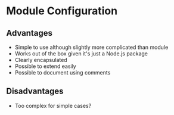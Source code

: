 # Module Configuration

## Advantages

* Simple to use although slightly more complicated than module
* Works out of the box given it's just a Node.js package
* Clearly encapsulated
* Possible to extend easily
* Possible to document using comments

## Disadvantages

* Too complex for simple cases?
